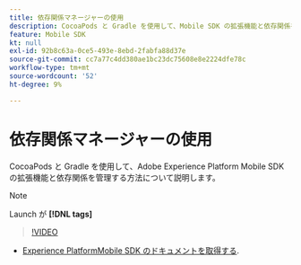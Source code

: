 ```yaml
---
title: 依存関係マネージャーの使用
description: CocoaPods と Gradle を使用して、Mobile SDK の拡張機能と依存関係を管理する方法について説明します。
feature: Mobile SDK
kt: null
exl-id: 92b8c63a-0ce5-493e-8ebd-2fabfa88d37e
source-git-commit: cc7a77c4dd380ae1bc23dc75608e8e2224dfe78c
workflow-type: tm+mt
source-wordcount: '52'
ht-degree: 9%

---
```


# 依存関係マネージャーの使用

CocoaPods と Gradle を使用して、Adobe Experience Platform Mobile SDK の拡張機能と依存関係を管理する方法について説明します。

>[!NOTE]
>
> Launch が **[!DNL tags]**

>[!VIDEO](https://video.tv.adobe.com/v/26263/?quality=12&learn=on)

* [Experience PlatformMobile SDK のドキュメントを取得する](https://aep-sdks.gitbook.io/docs/getting-started/get-the-sdk).
